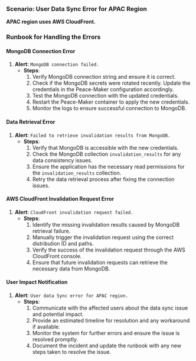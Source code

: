 ### Scenario: User Data Sync Error for APAC Region

**APAC region uses AWS CloudFront.**

### Runbook for Handling the Errors

#### MongoDB Connection Error
1. **Alert**: `MongoDB connection failed.`
   - **Steps**:
     1. Verify MongoDB connection string and ensure it is correct.
     2. Check if the MongoDB secrets were rotated recently. Update the credentials in the Peace-Maker configuration accordingly.
     3. Test the MongoDB connection with the updated credentials.
     4. Restart the Peace-Maker container to apply the new credentials.
     5. Monitor the logs to ensure successful connection to MongoDB.

#### Data Retrieval Error
1. **Alert**: `Failed to retrieve invalidation results from MongoDB.`
   - **Steps**:
     1. Verify that MongoDB is accessible with the new credentials.
     2. Check the MongoDB collection `invalidation_results` for any data consistency issues.
     3. Ensure the application has the necessary read permissions for the `invalidation_results` collection.
     4. Retry the data retrieval process after fixing the connection issues.

#### AWS CloudFront Invalidation Request Error
1. **Alert**: `CloudFront invalidation request failed.`
   - **Steps**:
     1. Identify the missing invalidation results caused by MongoDB retrieval failure.
     2. Manually trigger the invalidation request using the correct distribution ID and paths.
     3. Verify the success of the invalidation request through the AWS CloudFront console.
     4. Ensure that future invalidation requests can retrieve the necessary data from MongoDB.

#### User Impact Notification
1. **Alert**: `User data Sync error for APAC region.`
   - **Steps**:
     1. Communicate with the affected users about the data sync issue and potential impact.
     2. Provide an estimated timeline for resolution and any workaround if available.
     3. Monitor the system for further errors and ensure the issue is resolved promptly.
     4. Document the incident and update the runbook with any new steps taken to resolve the issue.
